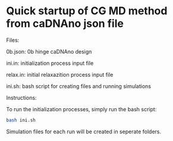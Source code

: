 # Quick startup of CG MD method from caDNAno json file

Files:

0b.json: 0b hinge caDNAno design

ini.in: initialization process input file

relax.in: initial relaxazition process input file

ini.sh: bash script for creating files and running simulations

Instructions:

To run the initialization processes, simply run the bash script:
```bash
bash ini.sh
```
Simulation files for each run will be created in seperate folders.
